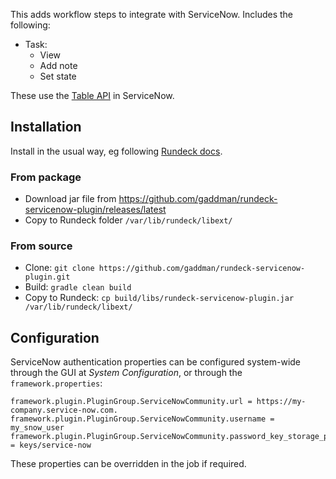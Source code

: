 This adds workflow steps to integrate with ServiceNow. Includes the following:
- Task:
  - View
  - Add note
  - Set state

These use the [Table API](https://developer.servicenow.com/dev.do#!/reference/api/latest/rest/c_TableAPI) in ServiceNow.

## Installation
Install in the usual way, eg following [Rundeck docs](https://docs.rundeck.com/docs/administration/configuration/plugins/installing.html).
### From package
- Download jar file from https://github.com/gaddman/rundeck-servicenow-plugin/releases/latest
- Copy to Rundeck folder `/var/lib/rundeck/libext/`
### From source
- Clone: `git clone https://github.com/gaddman/rundeck-servicenow-plugin.git`
- Build: `gradle clean build`
- Copy to Rundeck: `cp build/libs/rundeck-servicenow-plugin.jar /var/lib/rundeck/libext/`

## Configuration
ServiceNow authentication properties can be configured system-wide through the GUI at _System Configuration_, or through the `framework.properties`:
```
framework.plugin.PluginGroup.ServiceNowCommunity.url = https://my-company.service-now.com.
framework.plugin.PluginGroup.ServiceNowCommunity.username = my_snow_user
framework.plugin.PluginGroup.ServiceNowCommunity.password_key_storage_path = keys/service-now
```
These properties can be overridden in the job if required.
